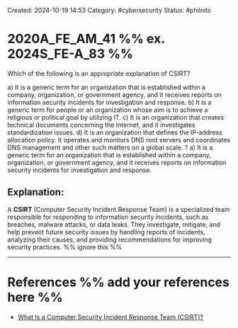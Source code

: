 Created: 2024-10-19 14:53
Category: #cybersecurity
Status: #philnits



# 2020A_FE_AM_41 %% ex. 2024S_FE-A_83 %%

Which of the following is an appropriate explanation of CSIRT?

a) It is a generic term for an organization that is established within a company, organization, or government agency, and it receives reports on information security incidents for investigation and response.
b) It is a generic term for people or an organization whose aim is to achieve a religious or political goal by utilizing IT.
c) It is an organization that creates technical documents concerning the Internet, and it investigates standardization issues.
d) It is an organization that defines the IP-address allocation policy. It operates and monitors DNS root servers and coordinates DNS management and other such matters on a global scale.
?
a) It is a generic term for an organization that is established within a company, organization, or government agency, and it receives reports on information security incidents for investigation and response.

## **Explanation:**

A **CSIRT** (Computer Security Incident Response Team) is a specialized team responsible for responding to information security incidents, such as breaches, malware attacks, or data leaks. They investigate, mitigate, and help prevent future security issues by handling reports of incidents, analyzing their causes, and providing recommendations for improving security practices.
%% ignore this %%
<!--SR:!2025-04-16,41,290-->
---









# References %% add your references here %%
- [What Is a Computer Security Incident Response Team (CSIRT)?](https://www.cynet.com/incident-response/what-is-a-computer-security-incident-response-team-csirt/)
